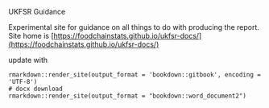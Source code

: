 UKFSR Guidance

Experimental site for guidance on all things to do with producing the report. Site home is [https://foodchainstats.github.io/ukfsr-docs/](https://foodchainstats.github.io/ukfsr-docs/)

update with

```
rmarkdown::render_site(output_format = 'bookdown::gitbook', encoding = 'UTF-8')
# docx download
rmarkdown::render_site(output_format = "bookdown::word_document2")

```